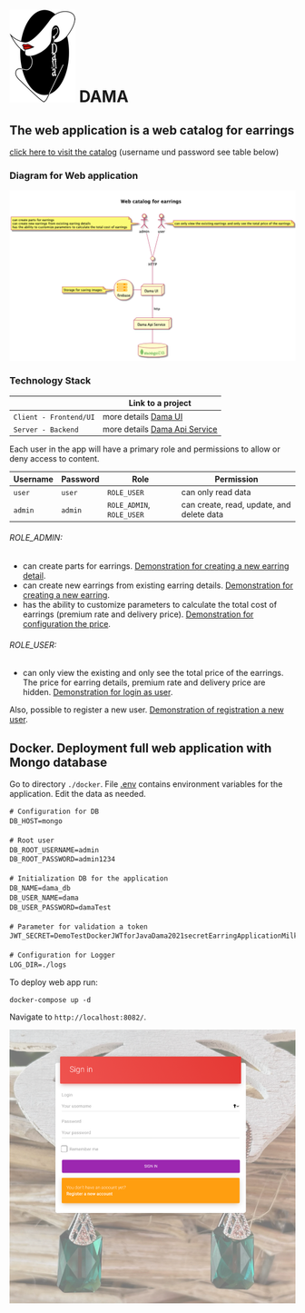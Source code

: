 
# ![img.png](images/logo.png) DAMA
## The web application  is a web catalog for earrings
[click here to visit the catalog](http://ec2-107-20-105-2.compute-1.amazonaws.com:8082) (username und password see table below)

### Diagram for Web application
![img.png](scheme/general-Web_catalog_for_earrings.png)

### Technology Stack
|                       | Link to a project                                                                   |
|-----------------------|-------------------------------------------------------------------------------------|
| `Client - Frontend/UI` | more details [Dama UI](https://github.com/R-0-m-a/dama_ui#readme)                   |
| `Server - Backend`      | more details [Dama Api Service](https://github.com/R-0-m-a/dama_api_service#readme) |


Each user in the app will have a primary role and permissions to allow or deny access to content.

| Username        | Password   | Role                     | Permission                               |
|-----------------|------------|--------------------------|------------------------------------------|
| `user`          | `user`     | `ROLE_USER`              | can only read data                       |
| `admin`         | `admin`    | `ROLE_ADMIN`, `ROLE_USER`| can create, read, update, and delete data|

###### ROLE_ADMIN:
* can create parts for earrings. [Demonstration for creating a new earring detail](documents/DEMO_CREATE_DETAIL.md).
* can create new earrings from existing earring details. [Demonstration for creating a new earring](documents/DEMO_CREATE.md).
* has the ability to customize parameters to calculate the total cost of earrings (premium rate and delivery price). [Demonstration for configuration the price](documents/DEMO_PRICE_CONFIG.md).

###### ROLE_USER:
*  can only view the existing and only see the total price of the earrings. The price for earring details, premium rate and delivery price are hidden. [Demonstration for login as user](documents/DEMO_USER.md).


Also, possible to register a new user. [Demonstration of registration a new user](documents/DEMO_CREATE_NEW_USER.md).

## Docker. Deployment full web application with Mongo database

Go to directory `./docker`. File [.env](docker/.env) contains environment variables for the application. Edit the data as needed.
~~~txt
# Configuration for DB
DB_HOST=mongo

# Root user
DB_ROOT_USERNAME=admin
DB_ROOT_PASSWORD=admin1234

# Initialization DB for the application
DB_NAME=dama_db
DB_USER_NAME=dama
DB_USER_PASSWORD=damaTest

# Parameter for validation a token
JWT_SECRET=DemoTestDockerJWTforJavaDama2021secretEarringApplicationMilkaBelarussecretDeutschDublikateaDama2021secretEarringAppl

# Configuration for Logger
LOG_DIR=./logs
~~~

To deploy  web app run:

```
docker-compose up -d
```
Navigate to `http://localhost:8082/`.

![img.png](images/loginPage.png)




